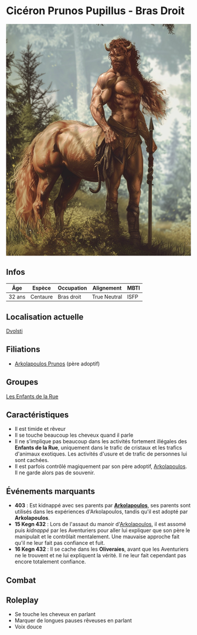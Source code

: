 # Cicéron Prunos Pupillus - Bras Droit
![Arkolapoulos Prunos](../../../_images/centaur_0.png)

## Infos 
| Âge | Espèce | Occupation | Alignement | MBTI |
| --- | ------ | ---------- | ---------- | ---- |
| 32 ans | Centaure | Bras droit | True Neutral | ISFP |

## Localisation actuelle
[Dvolsti](../../VILLES/Dvolsti.md)

## Filiations
* [Arkolapoulos Prunos](./Arkolapoulos_Prunos.md) (père adoptif)

## Groupes 
[Les Enfants de la Rue](./_Organisation.md)

## Caractéristiques
* Il est timide et rêveur
* Il se touche beaucoup les cheveux quand il parle
* Il ne s'implique pas beaucoup dans les activités fortement illégales des **Enfants de la Rue**, uniquement dans le trafic de cristaux et les trafics d'animaux exotiques. Les activités d'usure et de trafic de personnes lui sont cachées.
* Il est parfois contrôlé magiquement par son père adoptif, [Arkolapoulos](./Arkolapoulos_Prunos.md). Il ne garde alors pas de souvenir.

## Événements marquants
* **403** : Est kidnappé avec ses parents par [**Arkolapoulos**](./Arkolapoulos_Prunos.md), ses parents sont utilisés dans les expériences d'Arkolapoulos, tandis qu'il est adopté par **Arkolapoulos**.
* **15 Kegn 432** : Lors de l'assaut du manoir d'[Arkolapoulos](./Arkolapoulos_Prunos.md), il est assomé puis *kidnappé* par les Aventuriers pour aller lui expliquer que son père le manipulait et le contrôlait mentalement. Une mauvaise approche fait qu'il ne leur fait pas confiance et fuit.
* **16 Kegn 432** : Il se cache dans les **Oliveraies**, avant que les Aventuriers ne le trouvent et ne lui expliquent la vérité. Il ne leur fait cependant pas encore totalement confiance.

## Combat

## Roleplay
* Se touche les cheveux en parlant
* Marquer de longues pauses rêveuses en parlant
* Voix douce